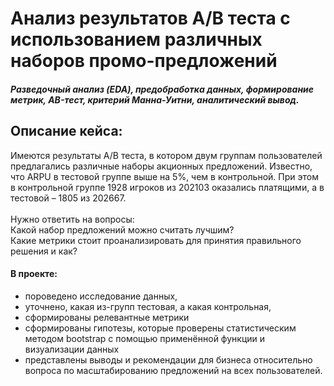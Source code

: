 # Анализ результатов А/B теста с использованием различных наборов промо-предложений

##### Разведочный анализ (EDA), предобработка данных, формирование метрик, AB-тест, критерий Манна-Уитни, аналитический вывод.

## Описание кейса: 
Имеются результаты A/B теста, в котором двум группам пользователей предлагались различные наборы акционных предложений. Известно, что ARPU в тестовой группе выше на 5%, чем в контрольной. При этом в контрольной группе 1928 игроков из 202103 оказались платящими, а в тестовой – 1805 из 202667. <br> <br>
Нужно ответить на вопросы: <br>
Какой набор предложений можно считать лучшим? <br>
Какие метрики стоит проанализировать для принятия правильного решения и как?

#### В проекте:
- пороведено исследование данных, 
- уточнено, какая из-групп тестовая, а какая контрольная, 
- сформированы релевантные метрики
- сформированы гипотезы, которые проверены статистическим методом bootstrap с помощью применённой функции и визуализации данных
- представлены выводы и рекомендации для бизнеса относительно вопроса по масштабированию предложений на всех пользователей.

